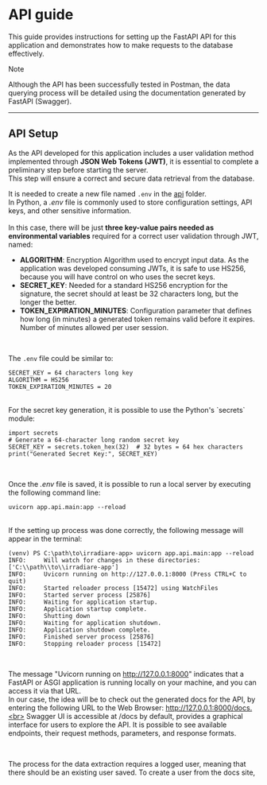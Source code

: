 # API guide
This guide provides instructions for setting up the FastAPI API for this application and demonstrates how to make requests to the database effectively.

> [!NOTE]  
> Although the API has been successfully tested in Postman, the data querying process will be detailed using the documentation generated by FastAPI (Swagger).

---
## API Setup
As the API developed for this application includes a user validation method implemented through **JSON Web Tokens (JWT)**, it is essential to complete a preliminary step before starting the server.<br>
This step will ensure a correct and secure data retrieval from the database.

It is needed to create a new file named `.env` in the [api](/app/api) folder.<br>
In Python, a *.env* file is commonly used to store configuration settings, API keys, and other sensitive information.<br><br>
In this case, there will be just **three key-value pairs needed as environmental variables** required for a correct user validation through JWT, named:

- **ALGORITHM**: Encryption Algorithm used to encrypt input data. As the application was developed consuming JWTs, it is safe to use HS256, because you will have control on who uses the secret keys.
- **SECRET_KEY**: Needed for a standard HS256 encryption for the signature, the secret should at least be 32 characters long, but the longer the better.
- **TOKEN_EXPIRATION_MINUTES**: Configuration parameter that defines how long (in minutes) a generated token remains valid before it expires. Number of minutes allowed per user session.

<br>

The `.env` file could be similar to:

```
SECRET_KEY = 64 characters long key
ALGORITHM = HS256
TOKEN_EXPIRATION_MINUTES = 20
```

<br>
For the secret key generation, it is possible to use the Python's `secrets` module:
<br>

```
import secrets
# Generate a 64-character long random secret key
SECRET_KEY = secrets.token_hex(32)  # 32 bytes = 64 hex characters
print("Generated Secret Key:", SECRET_KEY)
```

<br>

Once the *.env* file is saved, it is possible to run a local server by executing the following command line:

```
uvicorn app.api.main:app --reload
```

<br>
If the setting up process was done correctly, the following message will appear in the terminal:

```
(venv) PS C:\path\to\irradiare-app> uvicorn app.api.main:app --reload
INFO:     Will watch for changes in these directories: ['C:\\path\\to\\irradiare-app']
INFO:     Uvicorn running on http://127.0.0.1:8000 (Press CTRL+C to quit)
INFO:     Started reloader process [15472] using WatchFiles
INFO:     Started server process [25876]
INFO:     Waiting for application startup.
INFO:     Application startup complete.
INFO:     Shutting down
INFO:     Waiting for application shutdown.
INFO:     Application shutdown complete.
INFO:     Finished server process [25876]
INFO:     Stopping reloader process [15472]
```

<br>

The message "Uvicorn running on http://127.0.0.1:8000" indicates that a FastAPI or ASGI application is running locally on your machine, and you can access it via that URL. <br>
In our case, the idea will be to check out the generated docs for the API, by entering the following URL to the Web Browser: http://127.0.0.1:8000/docs.<br>
Swagger UI is accessible at /docs by default, provides a graphical interface for users to explore the API. It is possible to see available endpoints, their request methods, parameters, and response formats.

<br>

The process for the data extraction requires a logged user, meaning that there should be an existing user saved. To create a user from the docs site, 



